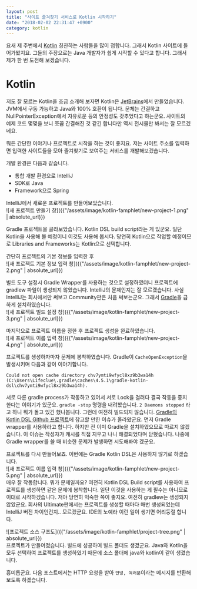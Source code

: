 ```yaml
---
layout: post
title: "사이트 즐겨찾기 서비스로 Kotlin 시작하기"
date: "2018-02-02 22:31:47 +0900"
category: kotlin
---
```


요새 제 주변에서 [Kotlin](https://kotlinlang.org) 칭찬하는 사람들을 많이 접합니다. 그래서 Kotlin 사이트에 들어가봤지요. 그들의 주장으로는 Java 개발자가 쉽게 시작할 수 있다고 합니다. 그래서 제가 한 번 도전해 보겠습니다.

# Kotlin
저도 잘 모르는 Kotlin을 조금 소개해 보자면 Kotlin은 [JetBrains](https://www.jetbrains.com/)에서 만들었습니다. JVM에서 구동 가능하고 Java와 100% 호환이 됩니다. 문체는 간결하고 NullPointerException에서 자유로운 등의 안정성도 갖추었다고 하는군요. 사이트의 예제 코드 몇몇을 보니 쪼끔 간결해진 것 같긴 합니다만 역시 전시물만 봐서는 잘 모르겠네요.

뭐든 간단한 이야기나 프로젝트로 시작을 하는 것이 좋지요. 저는 사이트 주소를 입력하면 입력한 사이트들을 모아 즐겨찾기로 보여주는 서비스를 개발해보겠습니다.

개발 환경은 다음과 같습니다.
- 통합 개발 환경으로 IntelliJ
- SDK로 Java
- Framework으로 Spring

IntelliJ에서 새로운 프로젝트를 만들어보았습니다.  
![새 프로젝트 만들기 창]({{"/assets/image/kotlin-famphlet/new-project-1.png" | absolute_url}})

Gradle 프로젝트을 골라보았습니다. Kotlin DSL build script라는 게 있군요. 일단 Kotlin을 사용해 볼 예정이니 이것도 사용해 봅시다. 당연히 Kotlin으로 작업할 예정이므로 Libraries and Frameworks는 Kotlin으로 선택합니다.

간단히 프로젝트의 기본 정보를 입력한 후  
![새 프로젝트 기본 정보 입력 창]({{"/assets/image/kotlin-famphlet/new-project-2.png" | absolute_url}})  

빌드 도구 설정시 Gradle Wrapper를 사용하는 것으로 설정하였더니 프로젝트에 gradlew 파일이 생성되지 않았습니다. IntelliJ의 문제인지는 잘 모르겠습니다. 사실 IntelliJ는 회사에서만 써보고 Community판은 처음 써보는군요. 그래서 [Gradle](https://gradle.org/install/#helpful-information)을 급하게 설치하였습니다.  
![새 프로젝트 빌드 설정 창]({{"/assets/image/kotlin-famphlet/new-project-3.png" | absolute_url}})  

마지막으로 프로젝트 이름을 정한 후 프로젝트 생성을 완료하였습니다.  
![새 프로젝트 이름 입력 창]({{"/assets/image/kotlin-famphlet/new-project-4.png" | absolute_url}})  

프로젝트를 생성하자마자 문제에 봉착하였습니다.
Gradle이 `CacheOpenException`을 발생시키며 다음과 같이 이야기합니다.
```
Could not open cache directory chv7ymti9wfycl8xz9b3wa14h (C:\Users\Lifeclue\.gradle\caches\4.5.1\gradle-kotlin-dsl\chv7ymti9wfycl8xz9b3wa14h).
```
서로 다른 gradle process가 작동하고 있어서 서로 Lock을 걸려다 결국 작동을 중지한다는 이야기가 있군요.
`gradle -stop` 명령을 내려봤습니다.
`2 Daemons stopped` 라고 하니 뭐가 돌고 있긴 했나봅니다.
그런데 여전히 빌드되지 않습니다.
[Gradle의 Kotlin DSL Github 프로젝트](https://github.com/gradle/kotlin-dsl/issues/487)에 참고할 만한 이슈가 올라왔군요. 먼저 Gradle wrapper를 사용하라고 합니다. 하지만 전 이미 Gradle을 설치하였으므로 따르지 않겠습니다. 이 이슈는 작성자가 캐시를 직접 지우고 나니 해결되었다며 닫혔습니다. 나중에 Gradle wrapper를 쓸 때 비슷한 문제가 발생하면 시도해봐야 겠군요.

프로젝트를 다시 만들어보죠. 이번에는 Gradle Kotlin DSL은 사용하지 않기로 하겠습니다.  
![새 프로젝트 이름 입력 창]({{"/assets/image/kotlin-famphlet/new-project-5.png" | absolute_url}})  
매우 잘 작동합니다. 뭐가 문제일까요? 여전히 Kotlin DSL Build script를 사용하여 프로젝트를 생성하면 같은 문제에 봉착합니다. 일단 이것을 사용하는 게 필수는 아니므로 이대로 시작하겠습니다. 저야 당연히 익숙한 쪽이 좋지요.
여전히 gradlew는 생성되지 않았군요. 회사의 Ultimate판에서는 프로젝트를 생성할 때마다 매번 생성되었는데 IntelliJ 버전 차이인건지.. 모르겠군요. IDE의 노예라 이런 일이 생기면 어리둥절 합니다.

![프로젝트 소스 구조도]({{"/assets/image/kotlin-famphlet/project-tree.png" | absolute_url}})  
프로젝트가 만들어졌습니다. 빌드에 성공하여 빌드 폴더도 생겼군요. Java와 Kotlin을 모두 선택하여 프로젝트를 생성하였기 때문에 소스 폴더에 java와 kotlin이 같이 생겼습니다.

흥미롭군요. 다음 포스트에서는 HTTP 요청을 받아 `안녕, 여러분`이라는 메시지를 반환해보도록 하겠습니다.

